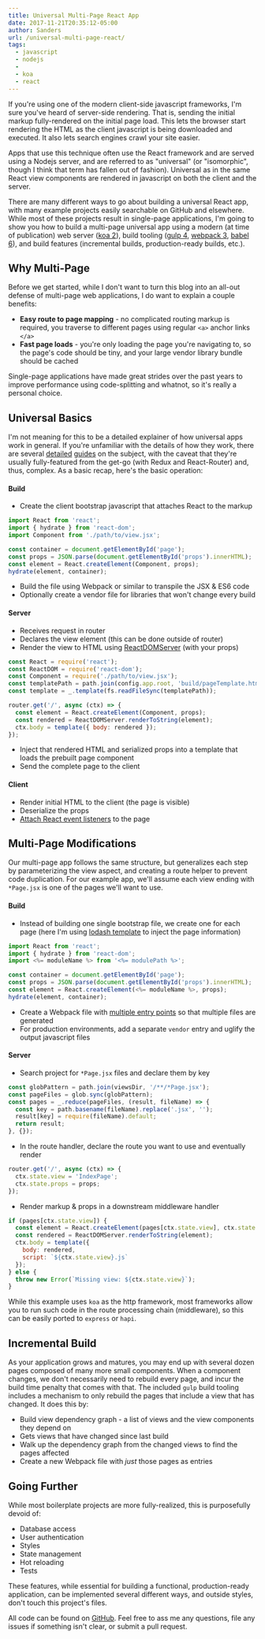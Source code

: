 ```yaml
---
title: Universal Multi-Page React App
date: 2017-11-21T20:35:12-05:00
author: Sanders
url: /universal-multi-page-react/
tags:
  - javascript
  - nodejs
  -
  - koa
  - react
---
```

If you're using one of the modern client-side javascript frameworks, I'm sure you've heard of server-side rendering. That is, sending the initial markup fully-rendered on the initial page load. This lets the browser start rendering the HTML as the client javascript is being downloaded and executed. It also lets search engines crawl your site easier.

Apps that use this technique often use the React framework and are served using a Nodejs server, and are referred to as "universal" (or "isomorphic", though I think that term has fallen out of fashion). Universal as in the same React view components are rendered in javascript on both the client and the server.

There are many different ways to go about building a universal React app, with many example projects easily searchable on GitHub and elsewhere. While most of these projects result in single-page applications, I'm going to show you how to build a multi-page universal app using a modern (at time of publication) web server (<a href="http://koajs.com/" target="_blank">koa 2</a>), build tooling (<a href="https://gulpjs.com/" target="_blank">gulp 4</a>, <a href="https://webpack.js.org/" target="_blank">webpack 3</a>, <a href="https://babeljs.io/" target="_blank">babel 6</a>), and build features (incremental builds, production-ready builds, etc.).

## Why Multi-Page
Before we get started, while I don't want to turn this blog into an all-out defense of multi-page web applications, I do want to explain a couple benefits:

- **Easy route to page mapping** - no complicated routing markup is required, you traverse to different pages using regular `<a>` anchor links `</a>`
- **Fast page loads** - you're only loading the page you're navigating to, so the page's code should be tiny, and your large vendor library bundle should be cached

Single-page applications have made great strides over the past years to improve performance using code-splitting and whatnot, so it's really a personal choice.

## Universal Basics
I'm not meaning for this to be a detailed explainer of how universal apps work in general. If you're unfamiliar with the details of how they work, there are several <a href="https://hackernoon.com/isomorphic-universal-boilerplate-react-redux-server-rendering-tutorial-example-webpack-compenent-6e22106ae285" target="_blank">detailed</a> <a href="https://codeburst.io/react-isomorphic-universal-app-w-nodejs-redux-react-router-v4-be80aa57dcaf" target="_blank">guides</a> on the subject, with the caveat that they're usually fully-featured from the get-go (with Redux and React-Router) and, thus, complex. As a basic recap, here's the basic operation:

#### Build
- Create the client bootstrap javascript that attaches React to the markup

```jsx
import React from 'react';
import { hydrate } from 'react-dom';
import Component from './path/to/view.jsx';

const container = document.getElementById('page');
const props = JSON.parse(document.getElementById('props').innerHTML);
const element = React.createElement(Component, props);
hydrate(element, container);
```

- Build the file using Webpack or similar to transpile the JSX & ES6 code
- Optionally create a vendor file for libraries that won't change every build

#### Server
- Receives request in router
- Declares the view element (this can be done outside of router)
- Render the view to HTML using <a href="https://reactjs.org/docs/react-dom-server.html#rendertostring" target="_blank">ReactDOMServer</a> (with your props)

```js
const React = require('react');
const ReactDOM = require('react-dom');
const Component = require('./path/to/view.jsx');
const templatePath = path.join(config.app.root, 'build/pageTemplate.html');
const template = _.template(fs.readFileSync(templatePath));

router.get('/', async (ctx) => {
  const element = React.createElement(Component, props);
  const rendered = ReactDOMServer.renderToString(element);
  ctx.body = template({ body: rendered });
});
```

- Inject that rendered HTML and serialized props into a template that loads the prebuilt page component
- Send the complete page to the client

#### Client
- Render initial HTML to the client (the page is visible)
- Deserialize the props
- <a href="https://reactjs.org/docs/react-dom.html#hydrate" target="_blank">Attach React event listeners</a> to the page

## Multi-Page Modifications
Our multi-page app follows the same structure, but generalizes each step by parameterizing the view aspect, and creating a route helper to prevent code duplication. For our example app, we'll assume each view ending with `*Page.jsx` is one of the pages we'll want to use.

#### Build
- Instead of building one single bootstrap file, we create one for each page (here I'm using <a href="https://lodash.com/docs/4.17.4#template" target="_blank">lodash template</a> to inject the page information)

```js
import React from 'react';
import { hydrate } from 'react-dom';
import <%= moduleName %> from '<%= modulePath %>';

const container = document.getElementById('page');
const props = JSON.parse(document.getElementById('props').innerHTML);
const element = React.createElement(<%= moduleName %>, props);
hydrate(element, container);
```

- Create a Webpack file with <a href="https://webpack.js.org/concepts/entry-points/#multi-page-application" target="_blank">multiple entry points</a> so that multiple files are generated
- For production environments, add a separate `vendor` entry and uglify the output javascript files

#### Server
- Search project for `*Page.jsx` files and declare them by key

```js
const globPattern = path.join(viewsDir, '/**/*Page.jsx');
const pageFiles = glob.sync(globPattern);
const pages = _.reduce(pageFiles, (result, fileName) => {
  const key = path.basename(fileName).replace('.jsx', '');
  result[key] = require(fileName).default;
  return result;
}, {});
```

- In the route handler, declare the route you want to use and eventually render

```js
router.get('/', async (ctx) => {
  ctx.state.view = 'IndexPage';
  ctx.state.props = props;
});
```

- Render markup & props in a downstream middleware handler

```js
if (pages[ctx.state.view]) {
  const element = React.createElement(pages[ctx.state.view], ctx.state.props);
  const rendered = ReactDOMServer.renderToString(element);
  ctx.body = template({
    body: rendered,
    script: `${ctx.state.view}.js`
  });
} else {
  throw new Error(`Missing view: ${ctx.state.view}`);
}
```

While this example uses `koa` as the http framework, most frameworks allow you to run such code in the route processing chain (middleware), so this can be easily ported to `express` or `hapi`.

## Incremental Build

As your application grows and matures, you may end up with several dozen pages composed of many more small components. When a component changes, we don't necessarily need to rebuild every page, and incur the build time penalty that comes with that. The included `gulp` build tooling includes a mechanism to only rebuild the pages that include a view that has changed. It does this by:

- Build view dependency graph - a list of views and the view components they depend on
- Gets views that have changed since last build
- Walk up the dependency graph from the changed views to find the pages affected
- Create a new Webpack file with *just* those pages as entries

## Going Further

While most boilerplate projects are more fully-realized, this is purposefully devoid of:

- Database access
- User authentication
- Styles
- State management
- Hot reloading
- Tests

These features, while essential for building a functional, production-ready application, can be implemented several different ways, and outside styles, don't touch this project's files.

All code can be found on <a href="https://github.com/sedenardi/koa-react-universal-multi-page" target="_blank">GitHub</a>. Feel free to ass me any questions, file any issues if something isn't clear, or submit a pull request.
